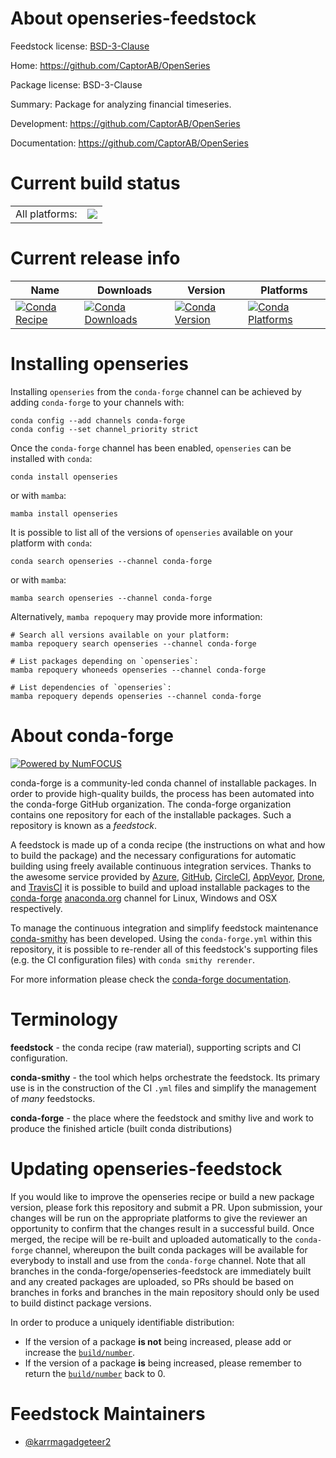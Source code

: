 About openseries-feedstock
==========================

Feedstock license: [BSD-3-Clause](https://github.com/conda-forge/openseries-feedstock/blob/main/LICENSE.txt)

Home: https://github.com/CaptorAB/OpenSeries

Package license: BSD-3-Clause

Summary: Package for analyzing financial timeseries.

Development: https://github.com/CaptorAB/OpenSeries

Documentation: https://github.com/CaptorAB/OpenSeries

Current build status
====================


<table><tr><td>All platforms:</td>
    <td>
      <a href="https://dev.azure.com/conda-forge/feedstock-builds/_build/latest?definitionId=20899&branchName=main">
        <img src="https://dev.azure.com/conda-forge/feedstock-builds/_apis/build/status/openseries-feedstock?branchName=main">
      </a>
    </td>
  </tr>
</table>

Current release info
====================

| Name | Downloads | Version | Platforms |
| --- | --- | --- | --- |
| [![Conda Recipe](https://img.shields.io/badge/recipe-openseries-green.svg)](https://anaconda.org/conda-forge/openseries) | [![Conda Downloads](https://img.shields.io/conda/dn/conda-forge/openseries.svg)](https://anaconda.org/conda-forge/openseries) | [![Conda Version](https://img.shields.io/conda/vn/conda-forge/openseries.svg)](https://anaconda.org/conda-forge/openseries) | [![Conda Platforms](https://img.shields.io/conda/pn/conda-forge/openseries.svg)](https://anaconda.org/conda-forge/openseries) |

Installing openseries
=====================

Installing `openseries` from the `conda-forge` channel can be achieved by adding `conda-forge` to your channels with:

```
conda config --add channels conda-forge
conda config --set channel_priority strict
```

Once the `conda-forge` channel has been enabled, `openseries` can be installed with `conda`:

```
conda install openseries
```

or with `mamba`:

```
mamba install openseries
```

It is possible to list all of the versions of `openseries` available on your platform with `conda`:

```
conda search openseries --channel conda-forge
```

or with `mamba`:

```
mamba search openseries --channel conda-forge
```

Alternatively, `mamba repoquery` may provide more information:

```
# Search all versions available on your platform:
mamba repoquery search openseries --channel conda-forge

# List packages depending on `openseries`:
mamba repoquery whoneeds openseries --channel conda-forge

# List dependencies of `openseries`:
mamba repoquery depends openseries --channel conda-forge
```


About conda-forge
=================

[![Powered by
NumFOCUS](https://img.shields.io/badge/powered%20by-NumFOCUS-orange.svg?style=flat&colorA=E1523D&colorB=007D8A)](https://numfocus.org)

conda-forge is a community-led conda channel of installable packages.
In order to provide high-quality builds, the process has been automated into the
conda-forge GitHub organization. The conda-forge organization contains one repository
for each of the installable packages. Such a repository is known as a *feedstock*.

A feedstock is made up of a conda recipe (the instructions on what and how to build
the package) and the necessary configurations for automatic building using freely
available continuous integration services. Thanks to the awesome service provided by
[Azure](https://azure.microsoft.com/en-us/services/devops/), [GitHub](https://github.com/),
[CircleCI](https://circleci.com/), [AppVeyor](https://www.appveyor.com/),
[Drone](https://cloud.drone.io/welcome), and [TravisCI](https://travis-ci.com/)
it is possible to build and upload installable packages to the
[conda-forge](https://anaconda.org/conda-forge) [anaconda.org](https://anaconda.org/)
channel for Linux, Windows and OSX respectively.

To manage the continuous integration and simplify feedstock maintenance
[conda-smithy](https://github.com/conda-forge/conda-smithy) has been developed.
Using the ``conda-forge.yml`` within this repository, it is possible to re-render all of
this feedstock's supporting files (e.g. the CI configuration files) with ``conda smithy rerender``.

For more information please check the [conda-forge documentation](https://conda-forge.org/docs/).

Terminology
===========

**feedstock** - the conda recipe (raw material), supporting scripts and CI configuration.

**conda-smithy** - the tool which helps orchestrate the feedstock.
                   Its primary use is in the construction of the CI ``.yml`` files
                   and simplify the management of *many* feedstocks.

**conda-forge** - the place where the feedstock and smithy live and work to
                  produce the finished article (built conda distributions)


Updating openseries-feedstock
=============================

If you would like to improve the openseries recipe or build a new
package version, please fork this repository and submit a PR. Upon submission,
your changes will be run on the appropriate platforms to give the reviewer an
opportunity to confirm that the changes result in a successful build. Once
merged, the recipe will be re-built and uploaded automatically to the
`conda-forge` channel, whereupon the built conda packages will be available for
everybody to install and use from the `conda-forge` channel.
Note that all branches in the conda-forge/openseries-feedstock are
immediately built and any created packages are uploaded, so PRs should be based
on branches in forks and branches in the main repository should only be used to
build distinct package versions.

In order to produce a uniquely identifiable distribution:
 * If the version of a package **is not** being increased, please add or increase
   the [``build/number``](https://docs.conda.io/projects/conda-build/en/latest/resources/define-metadata.html#build-number-and-string).
 * If the version of a package **is** being increased, please remember to return
   the [``build/number``](https://docs.conda.io/projects/conda-build/en/latest/resources/define-metadata.html#build-number-and-string)
   back to 0.

Feedstock Maintainers
=====================

* [@karrmagadgeteer2](https://github.com/karrmagadgeteer2/)

